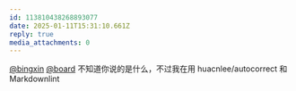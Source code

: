 ```yaml
---
id: 113810438268893077
date: 2025-01-11T15:31:10.661Z
reply: true
media_attachments: 0
---
```


[@bingxin](https://baka.ink/@bingxin) [@board](https://ovo.st/club/board) 不知道你说的是什么，不过我在用 huacnlee/autocorrect 和 Markdownlint

